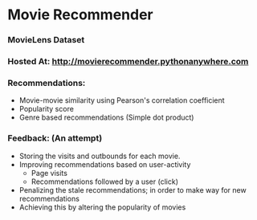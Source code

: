 # Movie Recommender
### MovieLens Dataset
### Hosted At: http://movierecommender.pythonanywhere.com

### Recommendations:
- Movie-movie similarity using Pearson's correlation coefficient
- Popularity score
- Genre based recommendations (Simple dot product)

### Feedback: (An attempt)
- Storing the visits and outbounds for each movie.
- Improving recommendations based on user-activity
  - Page visits
  - Recommendations followed by a user (click)
- Penalizing the stale recommendations; in order to make way for new recommendations
- Achieving this by altering the popularity of movies
